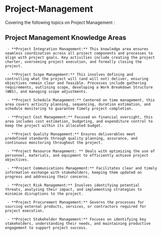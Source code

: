 # Project-Management
Covering the following topics on Project Management :

## Project Management Knowledge Areas 
     
     - **Project Integration Management:** This knowledge area ensures seamless coordination across all project components and processes to align with project goals. Key activities include creating the project charter, overseeing project execution, and formally closing the project.

     - **Project Scope Management:** This involves defining and controlling what the project will (and will not) deliver, ensuring objectives remain clear and feasible. Processes include gathering requirements, outlining scope, developing a Work Breakdown Structure (WBS), and managing scope adjustments.

     - **Project Schedule Management:** Centered on time management, this area covers activity planning, sequencing, duration estimation, and schedule monitoring to guarantee timely project completion.

     - **Project Cost Management:** Focused on financial oversight, this area includes cost estimation, budgeting, and expenditure control to keep the project within its allocated budget.

     - **Project Quality Management:** Ensures deliverables meet predefined standards through quality planning, assurance, and continuous monitoring throughout the project.

     - **Project Resource Management: ** Deals with optimizing the use of personnel, materials, and equipment to efficiently achieve project objectives.

     - **Project Communications Management:** Facilitates clear and timely information exchange with stakeholders, keeping them updated on progress and addressing their concerns.

     - **Project Risk Management:** Involves identifying potential threats, analyzing their impact, and implementing strategies to minimize disruptions to the project.

     - **Project Procurement Management:** Governs the processes for sourcing external products, services, or contractors required for project execution.

     - **Project Stakeholder Management:** Focuses on identifying key stakeholders, understanding their needs, and maintaining productive engagement to support project success.
